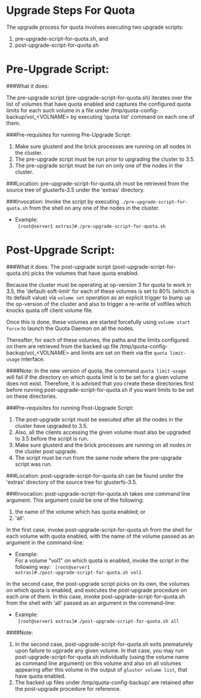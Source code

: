 Upgrade Steps For Quota
=======================

The upgrade process for quota involves executing two upgrade scripts:   
1. pre-upgrade-script-for-quota.sh, and   
2. post-upgrade-script-for-quota.sh

Pre-Upgrade Script:
==================

###What it does:

The pre-upgrade script (pre-upgrade-script-for-quota.sh) iterates over the list of volumes that have quota enabled and captures the configured quota limits for each such volume in a file under /tmp/quota-config-backup/vol_&lt;VOLNAME&gt; by executing 'quota list' command on each one of them.

###Pre-requisites for running Pre-Upgrade Script:

1. Make sure glusterd and the brick processes are running on all nodes in the cluster.
2. The pre-upgrade script must be run prior to upgrading the cluster to 3.5.
3. The pre-upgrade script must be run on only one of the nodes in the cluster.

###Location:
pre-upgrade-script-for-quota.sh must be retrieved from the source tree of glusterfs-3.5 under the 'extras' directory.

###Invocation:
Invoke the script by executing `./pre-upgrade-script-for-quota.sh` from the shell on any one of the nodes in the cluster.

* Example:   
  <code>
  [root@server1 extras]#./pre-upgrade-script-for-quota.sh
  </code>

Post-Upgrade Script:
===================

###What it does:
The post-upgrade script (post-upgrade-script-for-quota.sh)  picks the volumes that have quota enabled.

Because the cluster must be operating at op-version 3 for quota to work in 3.5, the 'default-soft-limit' for each of these volumes is set to 80% (which is its default value) via `volume set` operation as an explicit trigger to bump up the op-version of the cluster and also to trigger a re-write of volfiles which knocks quota off client volume file.

Once this is done, these volumes are started forcefully using `volume start force` to launch the Quota Daemon on all the nodes.

Thereafter, for each of these volumes, the paths and the limits configured on them are retrieved from the backed up file /tmp/quota-config-backup/vol_&lt;VOLNAME&gt; and limits are set on them via the `quota limit-usage` interface.

####Note:
In the new version of quota, the command `quota limit-usage` will fail if the directory on which quota limit is to be set for a given volume does not exist. Therefore, it is advised that you create these directories first before running post-upgrade-script-for-quota.sh if you want limits to be set on these directories.

###Pre-requisites for running Post-Upgrade Script:
1. The post-upgrade script must be executed after all the nodes in the cluster have upgraded to 3.5.
2. Also, all the clients accessing the given volume must also be upgraded to 3.5 before the script is run.
3. Make sure glusterd and the brick processes are running on all nodes in the cluster post upgrade.
4. The script must be run from the same node where the pre-upgrade script was run.


###Location:
post-upgrade-script-for-quota.sh can be found under the 'extras' directory of the source tree for glusterfs-3.5.

###Invocation:
post-upgrade-script-for-quota.sh takes one command line argument. This argument could be one of the following:
1. the name of the volume which has quota enabled; or
2. 'all'.

In the first case, invoke post-upgrade-script-for-quota.sh from the shell for each volume with quota enabled, with the name of the volume passed as an argument in the command-line:

* Example:   
  For a volume "vol1" on which quota is enabled, invoke the script in the following way:
  <code>
  [root@server1 extras]#./post-upgrade-script-for-quota.sh vol1
  </code>

In the second case, the post-upgrade script picks on its own, the volumes on which quota is enabled, and executes the post-upgrade procedure on each one of them. In this case, invoke post-upgrade-script-for-quota.sh from the shell with 'all' passed as an argument in the command-line:

* Example:   
  <code>
  [root@server1 extras]#./post-upgrade-script-for-quota.sh all
  </code>

####Note:
1. In the second case, post-upgrade-script-for-quota.sh exits prematurely upon failure to ugprade any given volume. In that case, you may run post-upgrade-script-for-quota.sh individually (using the volume name as command line argument) on this volume and also on all volumes appearing after this volume in the output of `gluster volume list`, that have quota enabled.
2. The backed up files under /tmp/quota-config-backup/ are retained after the post-upgrade procedure for reference.
